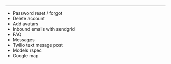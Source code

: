---
* Password reset / forgot
* Delete account
* Add avatars
* Inbound emails with sendgrid
* FAQ
* Messages
* Twilio text mesage post
* Models rspec
* Google map